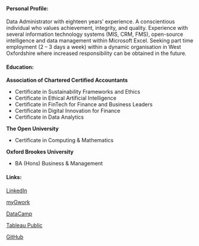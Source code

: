 #### Personal Profile:

Data Administrator with eighteen years’ experience.  A conscientious individual who values achievement, integrity, and quality.  Experience with several information technology systems (MIS, CRM, FMS), open-source intelligence and data management within Microsoft Excel.  Seeking part time employment (2 – 3 days a week) within a dynamic organisation in West Oxfordshire where increased responsibility can be obtained in the future.

#### Education:

**Association of Chartered Certified Accountants**
-	Certificate in Sustainability Frameworks and Ethics
-	Certificate in Ethical Artificial Intelligence
-	Certificate in FinTech for Finance and Business Leaders
-	Certificate in Digital Innovation for Finance
-	Certificate in Data Analytics

**The Open University**
-	Certificate in Computing & Mathematics

**Oxford Brookes University**
-	BA (Hons) Business & Management

#### Links:

[LinkedIn]( https://www.linkedin.com/in/emmahicks01)

[myGwork](https://www.mygwork.com/en/members/professionals/emma-hicks/detail
)

[DataCamp](https://www.datacamp.com/portfolio/emma-hicks)

[Tableau Public](https://public.tableau.com/app/profile/emmahicks/vizzes)

[GitHub](https://github.com/emma-on-github)

